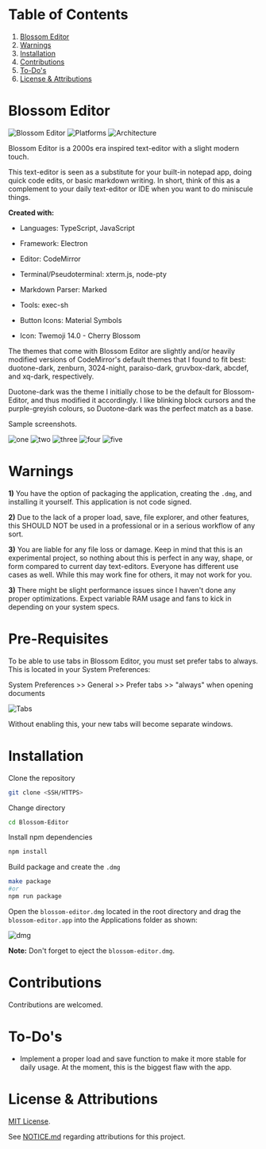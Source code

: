 # Table of Contents

1. [Blossom Editor](#blossom-editor)
2. [Warnings](#warnings)
3. [Installation](#installation)
4. [Contributions](#contributions)
5. [To-Do's](#to-dos)
5. [License & Attributions](#license--attributions)

# Blossom Editor

![Blossom Editor](https://img.shields.io/badge/Blossom%20Editor-1.0.0-ff69b4) ![Platforms](https://img.shields.io/badge/Platforms-MacOS-lightgrey) ![Architecture](https://img.shields.io/badge/Architecture-x64-lightgrey)

Blossom Editor is a 2000s era inspired text-editor with a slight modern touch. 

This text-editor is seen as a substitute for your built-in notepad app, doing quick code edits, or basic markdown writing. In short, think of this as a complement to your daily text-editor or IDE when you want to do miniscule things. 

**Created with:**

- Languages: TypeScript, JavaScript

- Framework: Electron

- Editor: CodeMirror 

- Terminal/Pseudoterminal: xterm.js, node-pty

- Markdown Parser: Marked

- Tools: exec-sh

- Button Icons: Material Symbols 

- Icon: Twemoji 14.0 - Cherry Blossom

The themes that come with Blossom Editor are slightly and/or heavily modified versions of CodeMirror's default themes that I found to fit best: duotone-dark, zenburn, 3024-night, paraiso-dark, gruvbox-dark, abcdef, and xq-dark, respectively.

Duotone-dark was the theme I initially chose to be the default for Blossom-Editor, and thus modified it accordingly. I like blinking block cursors and the purple-greyish colours, so Duotone-dark was the perfect match as a base.

Sample screenshots.

![one](img/one.png)
![two](img/two.png)
![three](img/three.png)
![four](img/four.png)
![five](img/five.png)

# Warnings

**1)** You have the option of packaging the application, creating the `.dmg`, and installing it yourself. This application is not code signed.

**2)** Due to the lack of a proper load, save, file explorer, and other features, this SHOULD NOT be used in a professional or in a serious workflow of any sort. 

**3)** You are liable for any file loss or damage. Keep in mind that this is an experimental project, so nothing about this is perfect in any way, shape, or form compared to current day text-editors. Everyone has different use cases as well. While this may work fine for others, it may not work for you.

**3)** There might be slight performance issues since I haven't done any proper optimizations. Expect variable RAM usage and fans to kick in depending on your system specs.

# Pre-Requisites

To be able to use tabs in Blossom Editor, you must set prefer tabs to always. This is located in your System Preferences:

System Preferences >> General >> Prefer tabs >> "always" when opening documents

![Tabs](img/tabs.png)

Without enabling this, your new tabs will become separate windows.

# Installation

Clone the repository

```bash
git clone <SSH/HTTPS>
```

Change directory

```bash
cd Blossom-Editor
```

Install npm dependencies

```bash
npm install
```

Build package and create the `.dmg`

```bash
make package
#or
npm run package
```

Open the `blossom-editor.dmg` located in the root directory and drag the `blossom-editor.app` into the Applications folder as shown:

![dmg](img/dmg.png)

**Note:** Don't forget to eject the `blossom-editor.dmg`.

# Contributions

Contributions are welcomed.

# To-Do's

- Implement a proper load and save function to make it more stable for daily usage. At the moment, this is the biggest flaw with the app. 

# License & Attributions

[MIT License](LICENSE).

See [NOTICE.md](NOTICE.md) regarding attributions for this project.